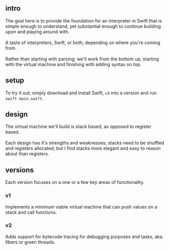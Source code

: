 ## intro
The goal here is to provide the foundation for an interpreter in Swift that is simple enough to understand,
yet substantial enough to continue building upon and playing around with.<br/>
<br/>
A taste of interpreters, Swift, or both; depending on where you're coming from.<br/>
<br/>
Rather than starting with parsing; we'll work from the bottom up, starting with the virtual machine and finishing with adding syntax on top.

## setup
To try it out; simply download and install Swift, `cd` into a version and run `swift main.swift`.

## design
The virtual machine we'll build is stack based, as opposed to register based.<br/>
<br/>
Each design has it's strengths and weaknesses; stacks need to be shuffled and registers allocated; but I find stacks more elegant and easy to reason about than registers.

## versions
Each version focuses on a one or a few key areas of functionality.

### v1
Implements a minimum viable virtual machine that can push values on a stack and call functions.

### v2
Adds support for bytecode tracing for debugging purposes and tasks, aka. fibers or green threads.